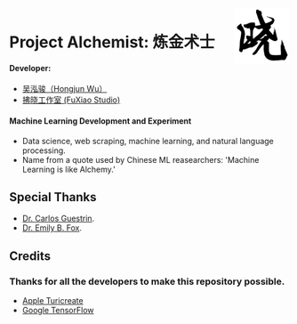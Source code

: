 <img align="right" src="https://github.com/Errrneist/Alchemist/blob/master/IMG/xiao.png" alt="FuXiao" width="100">

# Project Alchemist: 炼金术士
#### Developer:  
* [吴泓骏（Hongjun Wu）](https://errrneist.github.io)
* [拂晓工作室 (FuXiao Studio)](https://fuxiao-studio.com)

#### Machine Learning Development and Experiment
* Data science, web scraping, machine learning, and natural language processing.
* Name from a quote used by Chinese ML reasearchers: 'Machine Learning is like Alchemy.'

## Special Thanks
* [Dr. Carlos Guestrin](https://www.cs.washington.edu/people/faculty/guestrin).
* [Dr. Emily B. Fox](https://homes.cs.washington.edu/~ebfox/).

## Credits
### Thanks for all the developers to make this repository possible.
* [Apple Turicreate](https://github.com/apple/turicreate)
* [Google TensorFlow](https://www.tensorflow.org)
